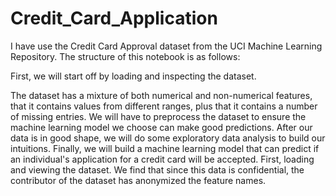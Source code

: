 # Credit_Card_Application

I have use the Credit Card Approval dataset from the UCI Machine Learning Repository. The structure of this notebook is as follows:

First, we will start off by loading and inspecting the dataset. 

The dataset has a mixture of both numerical and non-numerical features, that it contains values from different ranges, plus that it contains a number of missing entries. We will have to preprocess the dataset to ensure the machine learning model we choose can make good predictions. After our data is in good shape, we will do some exploratory data analysis to build our intuitions. Finally, we will build a machine learning model that can predict if an individual's application for a credit card will be accepted. First, loading and viewing the dataset. We find that since this data is confidential, the contributor of the dataset has anonymized the feature names.
